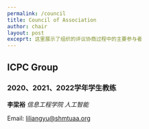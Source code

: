 ```yaml
---
permalink: /council
title: Council of Association
author: chair
layout: post
exceprt: 这里展示了组织的评议协商过程中的主要参与者
---
```


## ICPC Group

### 2020、2021、2022学年学生教练

**李梁裕** _信息工程学院 人工智能_

Email: [liliangyu@shmtuaa.org](mailto:liliangyu@shmtuaa.org)




